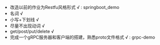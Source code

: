 - 改造以前的作业为Restfu风格形式	√ :	springboot_demo
- 名词	√
- 小写+下划线	√
- 尽量不出现动词	√
- get/post/put/delete		√
- 完成一个gRPC服务器和客户端的搭建，熟悉proto文件格式 √ 	:	grpc-demo
